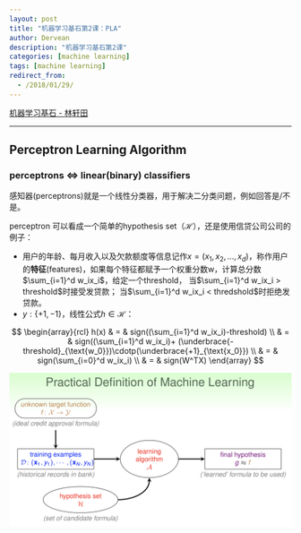 ```yaml
---
layout: post
title: "机器学习基石第2课：PLA"
author: Dervean
description: "机器学习基石第2课"
categories: [machine learning]
tags: [machine learning]
redirect_from:
  - /2018/01/29/
---
```


[机器学习基石 - 林轩田](https://www.csie.ntu.edu.tw/~htlin/course/mlfound17fall/)

---

## Perceptron Learning Algorithm

### perceptrons $\Leftrightarrow$ linear(binary) classifiers

感知器(perceptrons)就是一个线性分类器，用于解决二分类问题，例如回答是/不是。

perceptron 可以看成一个简单的hypothesis set（$\mathcal{H}$），还是使用信贷公司公司的例子：
* 用户的年龄、每月收入以及欠款额度等信息记作$x = (x_1,x_2,...,x_d)$，称作用户的**特征**(features)，如果每个特征都赋予一个权重分数w，计算总分数 $\sum_{i=1}^d w_ix_i$，给定一个threshold，
当$\sum_{i=1}^d w_ix_i > threshold$时接受发贷款；
当$\sum_{i=1}^d w_ix_i < thredshold$时拒绝发贷款。
* $y:\{+1,-1\}$，线性公式$h \in \mathcal{H}$：

$$
\begin{array}{rcl}
h(x)	&	=	&	sign((\sum_{i=1}^d w_ix_i)-threshold)      \\
		&	=	&	sign((\sum_{i=1}^d w_ix_i)+ (\underbrace{-threshold}_{\text{w_0}})\cdotp(\underbrace{+1}_{\text{x_0}})  \\
		&	=	&	sign(\sum_{i=0}^d w_ix_i)  \\
		&	=	&	sign(W^TX)
\end{array}
$$


![definition](/images/ML/definition-ML.png "definition")